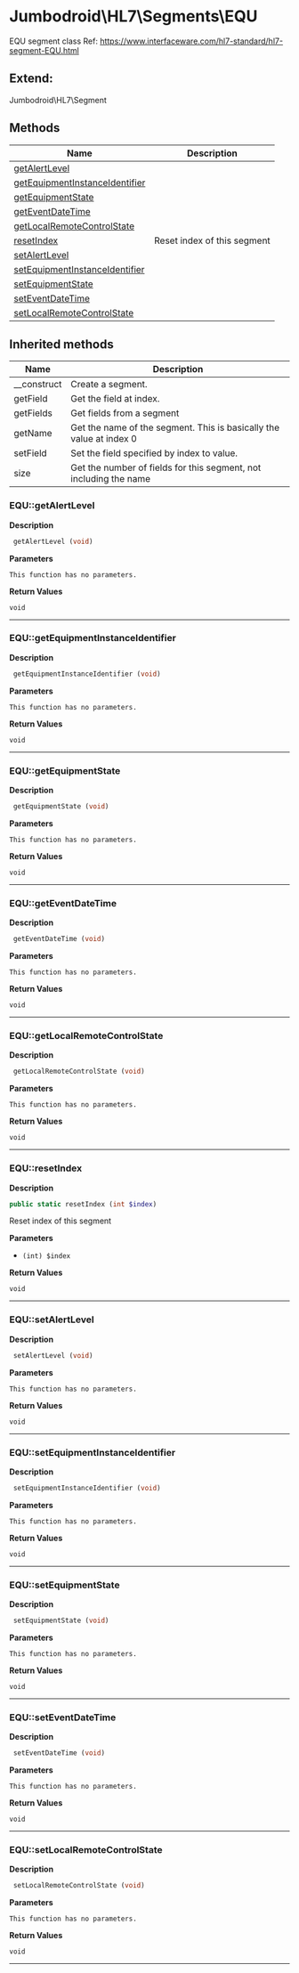 # Jumbodroid\HL7\Segments\EQU  

EQU segment class
Ref: https://www.interfaceware.com/hl7-standard/hl7-segment-EQU.html



## Extend:

Jumbodroid\HL7\Segment

## Methods

| Name | Description |
|------|-------------|
|[getAlertLevel](#equgetalertlevel)||
|[getEquipmentInstanceIdentifier](#equgetequipmentinstanceidentifier)||
|[getEquipmentState](#equgetequipmentstate)||
|[getEventDateTime](#equgeteventdatetime)||
|[getLocalRemoteControlState](#equgetlocalremotecontrolstate)||
|[resetIndex](#equresetindex)|Reset index of this segment|
|[setAlertLevel](#equsetalertlevel)||
|[setEquipmentInstanceIdentifier](#equsetequipmentinstanceidentifier)||
|[setEquipmentState](#equsetequipmentstate)||
|[setEventDateTime](#equseteventdatetime)||
|[setLocalRemoteControlState](#equsetlocalremotecontrolstate)||

## Inherited methods

| Name | Description |
|------|-------------|
|__construct|Create a segment.|
|getField|Get the field at index.|
|getFields|Get fields from a segment|
|getName|Get the name of the segment. This is basically the value at index 0|
|setField|Set the field specified by index to value.|
|size|Get the number of fields for this segment, not including the name|



### EQU::getAlertLevel  

**Description**

```php
 getAlertLevel (void)
```

 

 

**Parameters**

`This function has no parameters.`

**Return Values**

`void`


<hr />


### EQU::getEquipmentInstanceIdentifier  

**Description**

```php
 getEquipmentInstanceIdentifier (void)
```

 

 

**Parameters**

`This function has no parameters.`

**Return Values**

`void`


<hr />


### EQU::getEquipmentState  

**Description**

```php
 getEquipmentState (void)
```

 

 

**Parameters**

`This function has no parameters.`

**Return Values**

`void`


<hr />


### EQU::getEventDateTime  

**Description**

```php
 getEventDateTime (void)
```

 

 

**Parameters**

`This function has no parameters.`

**Return Values**

`void`


<hr />


### EQU::getLocalRemoteControlState  

**Description**

```php
 getLocalRemoteControlState (void)
```

 

 

**Parameters**

`This function has no parameters.`

**Return Values**

`void`


<hr />


### EQU::resetIndex  

**Description**

```php
public static resetIndex (int $index)
```

Reset index of this segment 

 

**Parameters**

* `(int) $index`

**Return Values**

`void`


<hr />


### EQU::setAlertLevel  

**Description**

```php
 setAlertLevel (void)
```

 

 

**Parameters**

`This function has no parameters.`

**Return Values**

`void`


<hr />


### EQU::setEquipmentInstanceIdentifier  

**Description**

```php
 setEquipmentInstanceIdentifier (void)
```

 

 

**Parameters**

`This function has no parameters.`

**Return Values**

`void`


<hr />


### EQU::setEquipmentState  

**Description**

```php
 setEquipmentState (void)
```

 

 

**Parameters**

`This function has no parameters.`

**Return Values**

`void`


<hr />


### EQU::setEventDateTime  

**Description**

```php
 setEventDateTime (void)
```

 

 

**Parameters**

`This function has no parameters.`

**Return Values**

`void`


<hr />


### EQU::setLocalRemoteControlState  

**Description**

```php
 setLocalRemoteControlState (void)
```

 

 

**Parameters**

`This function has no parameters.`

**Return Values**

`void`


<hr />

